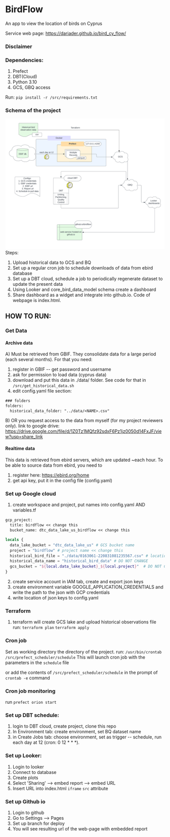 # BirdFlow
An app to view the location of birds on Cyprus

Service web page: 
https://dariader.github.io/bird_cy_flow/

### Disclaimer

### Dependencies:

1. Prefect
2. DBT(Cloud)
3. Python 3.10
4. GCS, GBQ access


Run:
`pip install -r /src/requirements.txt`

### Schema of the project
![Schema](./src/app/schema.png)
Steps: 
1. Upload historical data to GCS and BQ
2. Set up a regular cron job to schedule downloads of data from ebird database
3. Set up a DBT cloud, schedule a job to periodically regenerate dataset to update the present data 
4. Using Looker and core_bird_data_model schema create a dashboard
5. Share dashboard as a widget and integrate into github.io. Code of webpage is index.html.  

## HOW TO RUN: 
### Get Data
#### Archive data
A) Must be retrieved from GBIF. They consolidate data for a large period (each several months). 
For that you need: 
1) register in GBIF -- get password and username
2) ask for permission to load data (cyprus data)
3) download and put this data in ./data/ folder. See code for that in `/src/get_historical_data.sh`
4) edit config.yaml file section: 

```commandline
### folders
folders:
  historical_data_folder: "../data/<NAME>.csv"
```

B) OR you request access to the data from myself (for my project reviewers only). 
link to google drive: 
https://drive.google.com/file/d/1Z0Tz1MQfz92sdxF6Pz1jz0050d14FxJF/view?usp=share_link

#### Realtime data
This data is retrieved from ebird servers, which are updated ~each hour. 
To be able to source data from ebird, you need to 
1) register here: https://ebird.org/home
2) get api key, put it in the config file (config.yaml)

### Set up Google cloud
1. create workspace and project, put names into config.yaml AND variables.tf
```Config yaml
gcp_project:
  title: birdflow << change this
  bucket_name: dtc_data_lake_us_birdflow << change this
```
```Terraform
locals {
  data_lake_bucket = "dtc_data_lake_us" # GCS bucket name
  project = "birdflow" # project name << change this
  historical_bird_file = "./data/0163061-220831081235567.csv" # location of historical data << change this
  historical_data_name = "historical_bird_data" # DO NOT CHANGE
  gcs_bucket = "${local.data_lake_bucket}_${local.project}"  # DO NOT CHANGE
}
```

2. create service account in IAM tab, create and export json keys
3. create environment variable GOOGLE_APPLICATION_CREDENTIALS and write the path to the json with GCP credentials
4. write location of json keys to config.yaml

### Terraform 
1. terraform will create GCS lake and upload historical observations file
run: 
` terraform plan `
` terraform apply `

### Cron job
Set as working directory the directory of the project.
run:
`/usr/bin/crontab /src/prefect_scheduler/schedule`
This will launch cron job with the parameters in the `schedule` file

or add the contents of `/src/prefect_scheduler/schedule`
in the prompt of `crontab -e` command
### Cron job monitoring
run
`prefect orion start`

### Set up DBT schedule:
1) login to DBT cloud, create project, clone this repo
2) In Environment tab:
create environment, set BQ dataset name
3) in Create Jobs tab:
choose environment, set as trigger -- schedule, run each day at 12 (cron: 0 12 * * *). 

### Set up Looker:
1) Login to looker
2) Connect to database
3) Create plots
4) Select 'Sharing' --> embed report --> embed URL
5) Insert URL into index.html `iframe` `src` attribute

### Set up Github io
1) Login to github
2) Go to Settings --> Pages
3) Set up branch for deploy
4) You will see resulting url of the web-page with embedded report